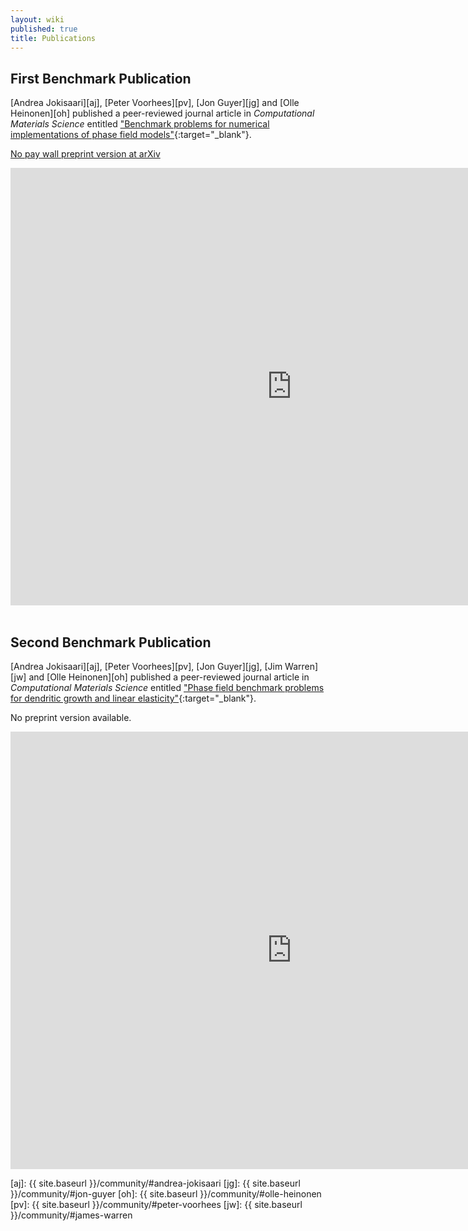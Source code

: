 ```yaml
---
layout: wiki
published: true
title: Publications
---
```


## First Benchmark Publication

[Andrea Jokisaari][aj], [Peter Voorhees][pv], [Jon Guyer][jg] and
[Olle Heinonen][oh] published a peer-reviewed journal article in
*Computational Materials Science* entitled ["Benchmark problems for
numerical implementations of phase field
models"](http://dx.doi.org/10.1016/j.commatsci.2016.09.022){:target="_blank"}.

[No pay wall preprint version at arXiv](https://arxiv.org/abs/1610.00622)

<iframe width="900"
        height="700"
        src="https://arxiv.org/pdf/1610.00622.pdf"
        frameborder="0"
        allowfullscreen>
</iframe>

<br>
<br>

## Second Benchmark Publication

[Andrea Jokisaari][aj], [Peter Voorhees][pv], [Jon Guyer][jg], [Jim
Warren][jw] and [Olle Heinonen][oh] published a peer-reviewed journal
article in *Computational Materials Science* entitled ["Phase field
benchmark problems for dendritic growth and linear
elasticity"](http://dx.doi.org/10.1016/j.commatsci.2016.09.022){:target="_blank"}.

No preprint version available.

<iframe width="900"
        height="700"
        src="https://www.sciencedirect.com/science/article/pii/S092702561830168X?via%3Dihub"
        frameborder="0"
        allowfullscreen>
</iframe>


[aj]: {{ site.baseurl }}/community/#andrea-jokisaari
[jg]: {{ site.baseurl }}/community/#jon-guyer
[oh]: {{ site.baseurl }}/community/#olle-heinonen
[pv]: {{ site.baseurl }}/community/#peter-voorhees
[jw]: {{ site.baseurl }}/community/#james-warren
